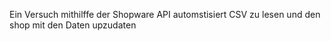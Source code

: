 Ein Versuch mithilffe der Shopware API automstisiert CSV zu lesen und den shop mit den Daten upzudaten